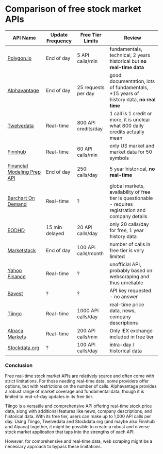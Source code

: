 # Comparison of **free** stock market APIs

| API Name       | Update Frequency | Free Tier Limits       | Review                |
|----------------|------------------|------------------------|-----------------------|
| [Polygon.io](https://www.polygon.io/pricing) | End of day | 5 API calls/min | fundamentals, technical, 2 years historical but **no real-time data** |
| [Alphavantage](https://www.alphavantage.co/documentation/) | End of day | 25 requests per day | good documentation, lots of fundamentals,  +15 years of history data,  **no real time** |
| [Twelvedata](https://twelvedata.com/) | Real-time | 800 API credits/day | 1 call is 1 credit or more, it is unclear what 800 daily credits actually mean |
| [Finnhub](https://finnhub.io/pricing) | Real-time | 60 API calls/min | only US market and market data for 50 symbols |
| [Financial Modeling Prep API](https://intelligence.financialmodelingprep.com/developer/docs/pricing) | End of day | 250 calls/day | 5 year historical, **no real-time** |
| [Barchart On Demand](https://www.barchart.com/ondemand/api) | Real-time | ? | global markets, availability of free tier is questionable - requires registration and company details |
| [EODHD](https://eodhd.com/) | 15 min delayed | 20 API calls/day | only 20 calls/day for free, 1 year history data |
| [Marketstack](https://marketstack.com/product) | End of day | 100 API calls/month | number of calls in free tier is very limited |
| [Yahoo Finance](https://developer.yahoo.com/api/) | Real-time | ? | unofficial API, probably based on webscraping and thus unreliable |
| [Bavest](https://www.bavest.co/en) | ? | ? | API key requested - no answer |
| [Tiingo](https://www.tiingo.com/) | Real-time | 1000 API calls/day |  real-time price data, news, company descriptions |
| [Alpaca Markets](https://alpaca.markets/) | Real-time | 200 API calls/min | Only IEX exchange included in free tier |
| [Stockdata.org](https://www.stockdata.org/) | ? | 100 API calls/day | intra-day / historical data |

### Conclusion

Free real-time stock market APIs are relatively scarce and often come with strict limitations. For those needing real-time data, some providers offer options, but with restrictions on the number of calls. Alphavantage provides a robust range of market coverage and fundamental data, though it is limited to end-of-day updates in its free tier.

Tiingo is a versatile and comprehensive API offering real-time stock price data, along with additional features like news, company descriptions, and historical data. With its free tier, users can make up to 1,000 API calls per day.
Using Tiingo, Twelvedata and Stockdata.org (and maybe also Finnhub and Alpaca) together, it might be possible to create a robust and diverse stock market application that taps into the strengths of each API.

However, for comprehensive and real-time data, web scraping might be a necessary approach to bypass these limitations. 
